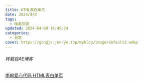 ```yaml
---
title: HTML表白单页
date: 2024/4/8
tags:
  - 唯美页面
updated: 2024-04-09 16:45:24
categories:
  - 日常
cover: https://gongjv.jun-ye.top/myblog/image/default2.webp
---
```

###### 转载自AE博客

[李峋爱心代码 HTML表白单页](https://gongjv.jun-ye.top/love)